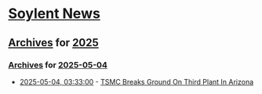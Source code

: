 # [Soylent News](../../../README.md)

## [Archives](../../index.md) for [2025](../index.md)

### [Archives](../../index.md) for [2025-05-04](index.md)

* [2025-05-04, 03:33:00](https://soylentnews.org/article.pl?sid=25/05/03/0224236&from=rss) - [TSMC Breaks Ground On Third Plant In Arizona](https://soylentnews.org/article.pl?sid=25/05/03/0224236&from=rss)
